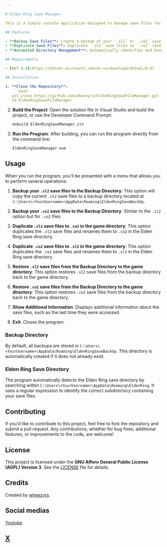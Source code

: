 ```yaml
---

# Elden Ring Save Manager

This is a simple console application designed to manage save files for the game **Elden Ring**, specifically tailored for users of the Seamless Co-op mod. While the mod itself has built-in features for managing `.sl2` save files, this tool was created for fun and practice.

## Features

- **Backup Save Files**: Create a backup of your `.sl2` or `.co2` save files in a designated directory.
- **Duplicate Save Files**: Duplicate `.sl2` save files to `.co2` (and vice versa) within the save directory.
- **Automated Directory Management**: Automatically identifies and handles the Elden Ring save file directory based on the user's system configuration.

## Requirements

- [NET 8.0](https://dotnet.microsoft.com/en-us/download/dotnet/8.0)

## Installation

1. **Clone the Repository**:
   ```bash
   git clone https://github.com/wheezyrs/EldenRingSaveFileManager.git
   cd EldenRingSaveFileManager
   ```

2. **Build the Project**:
   Open the solution file in Visual Studio and build the project, or use the Developer Command Prompt:
   ```bash
   msbuild EldenRingSaveManager.sln
   ```

3. **Run the Program**:
   After building, you can run the program directly from the command line:
   ```bash
   EldenRingSaveManager.exe
   ```

## Usage

When you run the program, you'll be presented with a menu that allows you to perform several operations:

1. **Backup your `.sl2` save files to the Backup Directory**: This option will copy the current `.sl2` save files to a backup directory located at `C:\Users\<YourUsername>\AppData\Roaming\EldenRingSaveBackUp`.

2. **Backup your `.co2` save files to the Backup Directory**: Similar to the `.sl2` option but for `.co2` files.

3. **Duplicate `.sl2` save files to `.co2` in the game directory**: This option duplicates the `.sl2` save files and renames them to `.co2` in the Elden Ring save directory.

4. **Duplicate `.co2` save files to `.sl2` in the game directory**: This option duplicates the `.co2` save files and renames them to `.sl2` in the Elden Ring save directory.

5. **Restore `.sl2` save files from the Backup Directory to the game directory**: This option restores `.sl2` save files from the backup directory back to the game directory.

6. **Restore `.co2` save files from the Backup Directory to the game directory**: This option restores `.co2` save files from the backup directory back to the game directory.

7. **Show Additional Information**: Displays additional information about the save files, such as the last time they were accessed.

8. **Exit**: Closes the program.

### Backup Directory

By default, all backups are stored in `C:\Users\<YourUsername>\AppData\Roaming\EldenRingSaveBackUp`. This directory is automatically created if it does not already exist.

### Elden Ring Save Directory

The program automatically detects the Elden Ring save directory by searching within `C:\Users\<YourUsername>\AppData\Roaming\EldenRing`. It uses a regular expression to identify the correct subdirectory containing your save files.

## Contributing

If you'd like to contribute to this project, feel free to fork the repository and submit a pull request. Any contributions, whether for bug fixes, additional features, or improvements to the code, are welcome!

## License

This project is licensed under the **GNU Affero General Public License (AGPL) Version 3**. See the [LICENSE](https://github.com/wheezyrs/EldenRingSaveFileManager/blob/main/LICENSE.md) file for details.

## Credits

Created by [wheezyrs](https://github.com/wheezyrs).

## Social medias

[Youtube](https://www.youtube.com/@Wheezyrs)

[X](https://x.com/wheezyrs_)
---
```

